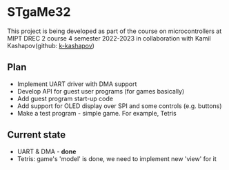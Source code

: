 # STgaMe32 

This project is being developed as part of the course on microcontrollers at MIPT DREC 2 course 4 semester 2022-2023 in collaboration with Kamil Kashapov(github: [k-kashapov](https://github.com/k-kashapov))

## Plan
 - Implement UART driver with DMA support
 - Develop API for guest user programs (for games basically)
 - Add guest program start-up code
 - Add support for OLED display over SPI and some controls (e.g. buttons)
 - Make a test program - simple game. For example, Tetris

## Current state

 - UART & DMA - **done** 
 - Tetris: game's 'model' is done, we need to implement new 'view' for it